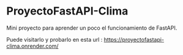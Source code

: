 # ProyectoFastAPI-Clima
 Mini proyecto para aprender un poco el funcionamiento de FastAPI.

 Puede visitarlo y probarlo en esta url : https://proyectofastapi-clima.onrender.com/

